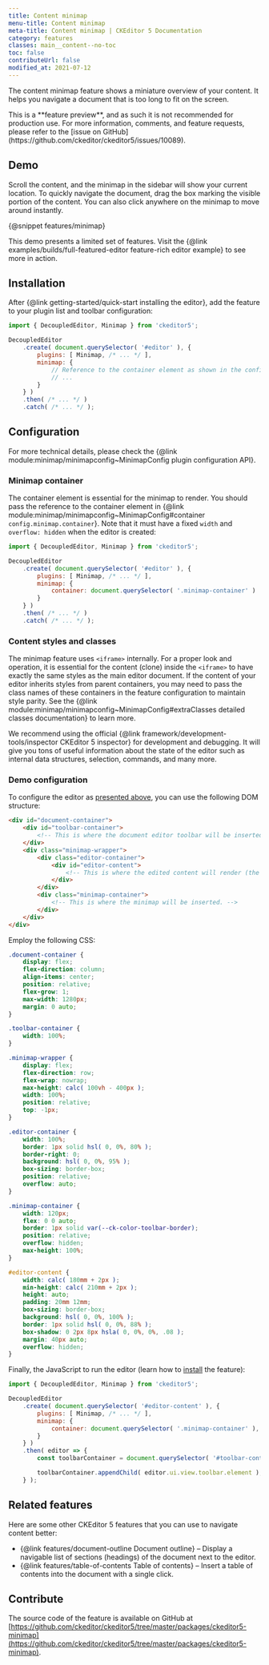 ```yaml
---
title: Content minimap
menu-title: Content minimap
meta-title: Content minimap | CKEditor 5 Documentation
category: features
classes: main__content--no-toc
toc: false
contributeUrl: false
modified_at: 2021-07-12
---
```


The content minimap feature shows a miniature overview of your content. It helps you navigate a document that is too long to fit on the screen.

<info-box warning>
	This is a **feature preview**, and as such it is not recommended for production use. For more information, comments, and feature requests, please refer to the [issue on GitHub](https://github.com/ckeditor/ckeditor5/issues/10089).
</info-box>

## Demo

Scroll the content, and the minimap in the sidebar will show your current location. To quickly navigate the document, drag the box marking the visible portion of the content. You can also click anywhere on the minimap to move around instantly.

{@snippet features/minimap}

<info-box info>
	This demo presents a limited set of features. Visit the {@link examples/builds/full-featured-editor feature-rich editor example} to see more in action.
</info-box>

## Installation

After {@link getting-started/quick-start installing the editor}, add the feature to your plugin list and toolbar configuration:

```js
import { DecoupledEditor, Minimap } from 'ckeditor5';

DecoupledEditor
	.create( document.querySelector( '#editor' ), {
		plugins: [ Minimap, /* ... */ ],
		minimap: {
			// Reference to the container element as shown in the configuration section of the guide
			// ...
		}
	} )
	.then( /* ... */ )
	.catch( /* ... */ );
```

## Configuration

<info-box>
	For more technical details, please check the {@link module:minimap/minimapconfig~MinimapConfig plugin configuration API}.
</info-box>

### Minimap container

The container element is essential for the minimap to render. You should pass the reference to the container element in {@link module:minimap/minimapconfig~MinimapConfig#container `config.minimap.container`}. Note that it must have a fixed `width` and `overflow: hidden` when the editor is created:

```js
import { DecoupledEditor, Minimap } from 'ckeditor5';

DecoupledEditor
	.create( document.querySelector( '#editor' ), {
		plugins: [ Minimap, /* ... */ ],
		minimap: {
			container: document.querySelector( '.minimap-container' )
		}
	} )
	.then( /* ... */ )
	.catch( /* ... */ );
```

### Content styles and classes

The minimap feature uses `<iframe>` internally. For a proper look and operation, it is essential for the content (clone) inside the `<iframe>` to have exactly the same styles as the main editor document. If the content of your editor inherits styles from parent containers, you may need to pass the class names of these containers in the feature configuration to maintain style parity. See the {@link module:minimap/minimapconfig~MinimapConfig#extraClasses detailed classes documentation} to learn more.

<info-box>
	We recommend using the official {@link framework/development-tools/inspector CKEditor&nbsp;5 inspector} for development and debugging. It will give you tons of useful information about the state of the editor such as internal data structures, selection, commands, and many more.
</info-box>

### Demo configuration

To configure the editor as [presented above](#demo), you can use the following DOM structure:

```html
<div id="document-container">
	<div id="toolbar-container">
		<!-- This is where the document editor toolbar will be inserted. -->
	</div>
	<div class="minimap-wrapper">
		<div class="editor-container">
			<div id="editor-content">
				<!-- This is where the edited content will render (the page). -->
			</div>
		</div>
		<div class="minimap-container">
			<!-- This is where the minimap will be inserted. -->
		</div>
	</div>
</div>
```

Employ the following CSS:

```css
.document-container {
	display: flex;
	flex-direction: column;
	align-items: center;
	position: relative;
	flex-grow: 1;
	max-width: 1280px;
	margin: 0 auto;
}

.toolbar-container {
	width: 100%;
}

.minimap-wrapper {
	display: flex;
	flex-direction: row;
	flex-wrap: nowrap;
	max-height: calc( 100vh - 400px );
	width: 100%;
	position: relative;
	top: -1px;
}

.editor-container {
	width: 100%;
	border: 1px solid hsl( 0, 0%, 80% );
	border-right: 0;
	background: hsl( 0, 0%, 95% );
	box-sizing: border-box;
	position: relative;
	overflow: auto;
}

.minimap-container {
	width: 120px;
	flex: 0 0 auto;
	border: 1px solid var(--ck-color-toolbar-border);
	position: relative;
	overflow: hidden;
	max-height: 100%;
}

#editor-content {
	width: calc( 180mm + 2px );
	min-height: calc( 210mm + 2px );
	height: auto;
	padding: 20mm 12mm;
	box-sizing: border-box;
	background: hsl( 0, 0%, 100% );
	border: 1px solid hsl( 0, 0%, 88% );
	box-shadow: 0 2px 8px hsla( 0, 0%, 0%, .08 );
	margin: 40px auto;
	overflow: hidden;
}
```

Finally, the JavaScript to run the editor (learn how to [install](#installation) the feature):

```js
import { DecoupledEditor, Minimap } from 'ckeditor5';

DecoupledEditor
	.create( document.querySelector( '#editor-content' ), {
		plugins: [ Minimap, /* ... */ ],
		minimap: {
			container: document.querySelector( '.minimap-container' ),
		}
	} )
	.then( editor => {
		const toolbarContainer = document.querySelector( '#toolbar-container' );

		toolbarContainer.appendChild( editor.ui.view.toolbar.element );
	} );
```

## Related features

Here are some other CKEditor&nbsp;5 features that you can use to navigate content better:

* {@link features/document-outline Document outline}  &ndash; Display a navigable list of sections (headings) of the document next to the editor.
* {@link features/table-of-contents Table of contents} &ndash; Insert a table of contents into the document with a single click.

## Contribute

The source code of the feature is available on GitHub at [https://github.com/ckeditor/ckeditor5/tree/master/packages/ckeditor5-minimap](https://github.com/ckeditor/ckeditor5/tree/master/packages/ckeditor5-minimap).
